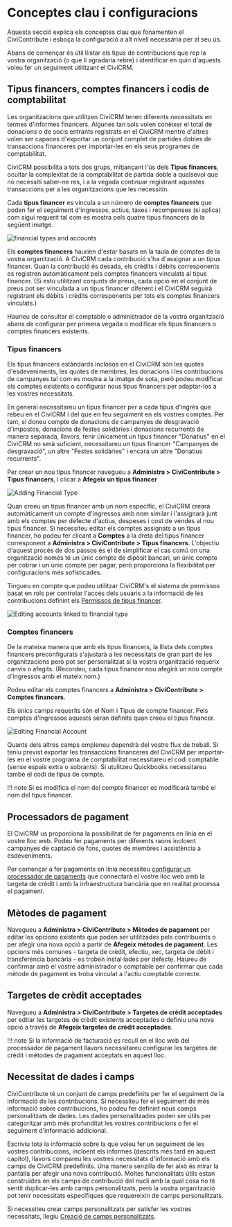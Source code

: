 # Conceptes clau i configuracions

Aquesta secció explica els conceptes clau que fonamenten el CiviContribute i esboça
la configuració a alt nivell necessària per al seu ús.

Abans de començar és útil llistar els tipus de contribucions que rep la vostra
organització (o que li agradaria rebre) i identificar en quin d'aquests
voleu fer un seguiment utilitzant el CiviCRM.

## Tipus financers, comptes financers i codis de comptabilitat

Les organitzacions que utilitzen CiviCRM tenen diferents necessitats en termes d'informes
financers. Algunes tan sols volen conèixer el total de donacions o de socis entrants
registrats en el CiviCRM mentre d'altres volen ser capaces d'exportar un conjunt complet de
partides dobles de transaccions financeres per importar-les en els seus programes de comptabilitat.

CiviCRM possibilita a tots dos grups, mitjançant l'ús dels **Tipus financers**, ocultar la
complexitat de la comptabilitat de partida doble a qualsevol que no necessiti saber-ne
res, i a la vegada continuar registrant aquestes transaccions per a les organitzacions que
les necessitin.

Cada **tipus financer** es vincula a un número de **comptes financers** que
poden fer el seguiment d'ingressos, actius, taxes i recompenses (si aplica) com sigui
requerit tal com es mostra pels quatre tipus financers de la següent imatge.


![financial types and accounts](/img/civicontribute-financial-types-and-accounts.png)


Els **comptes financers** haurien d'estar basats en la taula de comptes de la vostra
organització. A CiviCRM cada contribució s'ha d'assignar a un tipus financer.
Quan la contribució és desada, els crèdits i dèbits corresponents es
registren automàticament pels comptes financers vinculats al tipus financer.
(Si estu utilitzant
conjunts de preus, cada opció en el conjunt de preus pot ser vinculada a un tipus financer
diferent i el CiviCRM seguirà registrant els dèbits i crèdits
corresponents per tots els comptes financers vinculats.)  

Haurieu de consultar el comptable o administrador de la vostra organització abans
de configurar per primera vegada o modificar els tipus financers o comptes financers
existents.

### Tipus financers

Els tipus financers estàndards inclosos en el CiviCRM són les quotes d'esdeveniments, les quotes de membres,
les donacions i les contribucions de campanyes tal com es mostra a la imatge de sota, però podeu
modificar els comptes existents o configurar nous tipus financers per adaptar-los a les vostres necessitats.

En general necessitareu un tipus financer per a cada tipus d'ingrés
que rebeu en el CiviCRM i del que en feu seguiment en els vostres comptes. Per tant, si doneu compte de donacions
de campanyes de desgravació d'impostos, donacions de festes solidàries i donacions recurrents de manera separada,
llavors, tenir únicament un tipus financer "Donatius" en el CiviCRM no serà suficient,
necessitareu un tipus financer "Campanyes de desgravació", un altre "Festes
solidàries" i encara un altre "Donatius recurrents".

Per crear un nou tipus financer navegueu a **Administra > CiviContribute >
Tipus financers**,  i clicar a **Afegeix un tipus financer**

![Adding Financial Type](/img/civicontribute-financial-types-add-new.png)

Quan creeu un tipus financer amb un nom específic, el CiviCRM crearà automàticament
un compte d'ingressos amb nom similar i l'assignarà junt amb
els comptes per defecte d'actius, despeses i cost de vendes al nou tipus
financer. Si necessiteu editar els comptes assignats a un tipus financer,
ho podeu fer clicant a **Comptes** a la dreta del tipus financer
corresponent a **Administra > CiviContribute > Tipus financers**.
L'objectiu d'aquest procés de dos passos és
el de simplificar el cas comú on una organització només té un únic
compte de dipòsit bancari, un únic compte per cobrar i un únic compte per pagar, però proporciona
la flexibilitat per configuracions més sofisticades.

Tingueu en compte que podeu utilitzar CiviCRM's el sistema de permissos basat en rols per controlar l'accés dels usuaris a la informació de les contribucions definint els [Permissos de tipus financer](/initial-set-up/permissions-and-access-control.md#financial-type-permissions).

![Editing accounts linked to financial type](/img/civicontribute-financial-types-linked-accounts.png)

### Comptes financers

De la mateixa manera que amb els tipus financers, la llista dels comptes financers preconfigurats
s'ajustarà a les necessitats de gran part de les organitzacions però pot ser personalitzat si la vostra
organització requerix canvis o afegits. (Recordeu, cada tipus financer nou
afegirà un nou compte d'ingressos amb el mateix nom.)

Podeu editar els comptes financers a **Administra > CiviContribute > Comptes financers**.

Els únics camps requerits són el Nom i Tipus de compte financer. Pels comptes
d'ingressos aquests seran definits quan creeu el tipus financer.

![Editing Financial Account](/img/civicontribute-financial-account-edit.png)

Quants dels altres camps empleneu dependrà del vostre flux de treball.
Si teniu previst exportar les transaccions financeres del CiviCRM per importar-les en el vostre
programa de comptabilitat necessitareu el codi comptable (sense
espais extra o sobrants).  Si utulitzeu Quickbooks necessitareu també el
codi de tipus de compte.

!!! note
    Si es modifica el nom del compte financer es modificarà també el nom del tipus financer.

## Processadors de pagament

El CiviCRM us proporciona la possibilitat de fer pagaments en línia en el vostre
lloc web. Podeu fer pagaments per diferents raons incloent
campanyes de captació de fons, quotes de membres i assistència a esdeveniments.

Per començar a fer pagaments en línia necessiteu [configurar un processador de pagaments](/contributions/payment-processors.md)
que connectarà el vostre lloc web amb la targeta de crèdit i amb la infraestructura bancària
que en realitat processa el pagament.

## Mètodes de pagament

Navegueu a **Administra > CiviContribute > Mètodes de pagament** per
editar les opcions existents que poden ser utilitzades pels contribuents o per afegir una nova
opció a partir de **Afegeix mètodes de pagament**. Les opcions més comunes - targeta de
crèdit, efectiu, xec, targeta de dèbit i transferència bancària - es troben instal·lades per defecte. Haureu de
confirmar amb el vostre administrador o comptable per confirmar que cada mètode de pagament es troba vinculat
a l'actiu comptable correcte.


## Targetes de crèdit acceptades

Navegueu a **Administra > CiviContribute > Targetes de crèdit acceptades** per
editar les targetes de crèdit existents acceptades o definiu una nova opció a través de
**Afegeix targetes de crèdit acceptades**.

!!! note
    Si la informació de facturació es recull en el lloc web del processador de pagament
    llavors necessitareu configurar les targetes de crèdit i mètodes de pagament acceptats en aquest
    lloc.

## Necessitat de dades i camps

CiviContribute té un conjunt de camps predefinits per fer el seguiment de la informació
de les contribucions. Si necessiteu fer el seguiment de més informació sobre contribucions,
ho podeu fer definint nous camps personalitzats de dades. Les dades personalitzades poden ser
útils per categoritzar amb més profunditat les vostres contribucions o fer el seguiment d'informació
addicional.

Escriviu tota la informació sobre la que voleu fer un seguiment de les vostres
contribucions, incloent els informes (descrits més tard en aquest capítol), llavors
compareu les vostres necessitats d'informació amb els camps de CiviCRM predefinits. Una manera senzilla de
fer això és mirar la pantalla per afegir una nova contribució. Moltes
funcionalitats útils estan construïdes en els camps de contribució del nucli amb la qual cosa
no té sentit duplicar-les amb camps personalitzats, però la vostra
organització pot tenir necessitats específiques que requereixin de camps personalitzats.

Si necessiteu crear camps personalitzats per satisfer les vostres necessitats, llegiu [Creació de camps personalitzats](/organising-your-data/creating-custom-fields.md).
